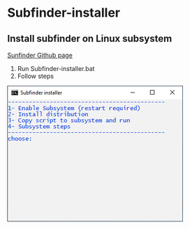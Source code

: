 # Subfinder-installer

## Install subfinder on Linux subsystem

[Sunfinder Github page](https://github.com/subfinder/subfinder?files=1)

1. Run Subfinder-installer.bat
1. Follow steps

![installer-windows](https://github.com/TheDoop/subfinder-installer/blob/master/source/Ekran%20Al%C4%B1nt%C4%B1s%C4%B12.PNG) 
